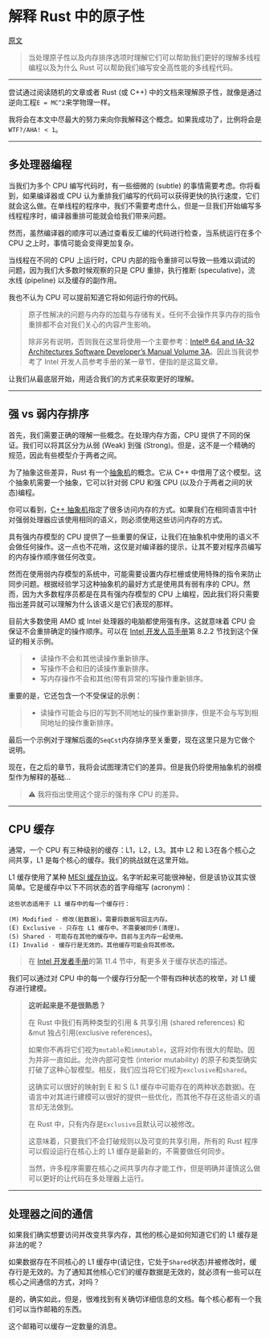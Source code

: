 # 解释 Rust 中的原子性

[原文](https://cfsamsonbooks.gitbook.io/explaining-atomics-in-rust/)

> 当处理原子性以及内存排序选项时理解它们可以帮助我们更好的理解多线程编程以及为什么 Rust 可以帮助我们编写安全高性能的多线程代码。

---

尝试通过阅读随机的文章或者 Rust (或 C++) 中的文档来理解原子性，就像是通过逆向工程`E = MC^2`来学物理一样。

我将会在本文中尽最大的努力来向你我解释这个概念。如果我成功了，比例将会是`WTF?/AHA! < 1`。

---

## 多处理器编程

当我们为多个 CPU 编写代码时，有一些细微的 (subtle) 的事情需要考虑。你将看到，如果编译器或 CPU 认为重排我们编写的代码可以获得更快的执行速度，它们就会这么做。在单线程的程序中，我们不需要考虑什么，但是一旦我们开始编写多线程程序时，编译器重排可能就会给我们带来问题。

然而，虽然编译器的顺序可以通过查看反汇编的代码进行检查，当系统运行在多个 CPU 之上时，事情可能会变得更加复杂。

当线程在不同的 CPU 上运行时，CPU 内部的指令重排可以导致一些难以调试的问题，因为我们大多数时候观察的只是 CPU 重排，执行推断 (speculative)，流水线 (pipeline) 以及缓存的副作用。

我也不认为 CPU 可以提前知道它将如何运行你的代码。

> 原子性解决的问题与内存的加载与存储有关。任何不会操作共享内存的指令重排都不会对我们关心的内容产生影响。 
>
> 除非另有说明，否则我在这里将使用一个主要参考：[Intel® 64 and IA-32 Architectures Software Developer’s Manual Volume 3A](https://www.intel.com/content/dam/www/public/us/en/documents/manuals/64-ia-32-architectures-software-developer-vol-3a-part-1-manual.pdf)。因此当我说参考了 Intel 开发人员参考手册的某一章节，便指的是这篇文章。

让我们从最底层开始，用适合我们的方式来获取更好的理解。

---

## 强 vs 弱内存排序

首先，我们需要正确的理解一些概念。在处理内存方面，CPU 提供了不同的保证。我们可以将其区分为从弱 (Weak) 到强 (Strong)。但是，这不是一个精确的规范，因此有些模型介于两者之间。

为了抽象这些差异，Rust 有一个[抽象机](http://www.stroustrup.com/abstraction-and-machine.pdf)的概念。它从 C++ 中借用了这个模型。这个抽象机需要一个抽象，它可以针对弱 CPU 和强 CPU (以及介于两者之间的状态)编程。

你可以看到，[C++ 抽象机](https://people.mpi-sws.org/~viktor/papers/cpp2015-invited.pdf)指定了很多访问内存的方式。如果我们在相同语言中针对强弱处理器应该使用相同的语义，则必须使用这些访问内存的方式。

具有强内存模型的 CPU 提供了一些重要的保证，让我们在抽象机中使用的语义不会做任何操作。这一点也不花哨，这仅是对编译器的提示，让其不要对程序员编写的内存操作顺序做任何改变。

然而在使用弱内存模型的系统中，可能需要设置内存栏栅或使用特殊的指令来防止同步问题。根据经验学习这种抽象机的最好方式是使用具有弱有序的 CPU。然而，因为大多数程序员都是在具有强内存模型的 CPU 上编程，因此我们将只需要指出差异就可以理解为什么该语义是它们表现的那样。

目前大多数使用 AMD 或 Intel 处理器的电脑都使用强有序。这就意味着 CPU 会保证不会重排确定的操作顺序。可以在 [Intel 开发人员手册](https://www.intel.com/content/dam/www/public/us/en/documents/manuals/64-ia-32-architectures-software-developer-vol-3a-part-1-manual.pdf)第 8.2.2 节找到这个保证的相关示例。

> - 读操作不会和其他读操作重新排序。
> - 写操作不会和旧的读操作重新排序。
> - 写内存操作不会和其他(带有异常的)写操作重新排序。

重要的是，它还包含一个不受保证的示例：

> - 读操作可能会与旧的写到不同地址的操作重新排序，但是不会与写到相同地址的操作重新排序。

最后一个示例对于理解后面的`SeqCst`内存排序至关重要，现在这里只是为它做个说明。

现在，在之后的章节，我将会试图理清它们的差异。但是我仍将使用抽象机的弱模型作为解释的基础...

> ⚠️ 我将指出使用这个提示的强有序 CPU 的差异。

---

## CPU 缓存

通常，一个 CPU 有三种级别的缓存：L1，L2，L3。其中 L2 和 L3在各个核心之间共享，L1 是每个核心的缓存。我们的挑战就在这里开始。


L1 缓存使用了某种 [MESI 缓存协议](https://en.wikipedia.org/wiki/MESI_protocol)。名字听起来可能很神秘，但是该协议其实很简单。它是缓存中以下不同状态的首字母缩写 (acronym)：

```console
这些状态适用于 L1 缓存中的每一个缓存行：

(M) Modified - 修改(脏数据)。需要将数据写回主内存。
(E) Exclusive - 只存在 L1 缓存中。不需要被同步(清理)。
(S) Shared - 可能存在其他的缓存中。目前与主内存一起使用。
(I) Invalid - 缓存行是无效的。其他缓存可能会将其修改。
```

> 在 [Intel 开发者手册](https://www.intel.com/content/dam/www/public/us/en/documents/manuals/64-ia-32-architectures-software-developer-vol-3a-part-1-manual.pdf)的第 11.4 节中，有更多关于缓存状态的描述。

我们可以通过对 CPU 中的每一个缓存行分配一个带有四种状态的枚举，对 L1 缓存进行建模。

> **这听起来是不是很熟悉？**  
> 
> 在 Rust 中我们有两种类型的引用 & 共享引用 (shared references) 和 &mut 独占引用(exclusive references)。
> 
> 如果你不再将它们视为`mutable`和`immutable`，这将对你有很大的帮助。因为并非一直如此。允许内部可变性 (interior mutability) 的原子和类型确实打破了这种心智模型。相反，我们应当将它们视为`exclusive`和`shared`。
> 
> 这确实可以很好的映射到 E 和 S (L1 缓存中可能存在的两种状态数据)。在语言中对其进行建模可以很好的提供一些优化，而其他不存在这些语义的语言却无法做到。
> 
> 在 Rust 中，只有内存是`Exclusive`且默认可以被修改。
>
> 这意味着，只要我们不会打破规则以及可变的共享引用，所有的 Rust 程序可以假设运行在核心上的 L1 缓存是最新的，不需要做任何同步。
>
> 当然，许多程序需要在核心之间共享内存才能工作，但是明确并谨慎这么做可以更好的让代码在多处理器上运行。

---

## 处理器之间的通信

如果我们确实想要访问并改变共享内存，其他的核心是如何知道它们的 L1 缓存是非法的呢？

如果数据存在不同核心的 L1 缓存中(请记住，它处于`Shared`状态)并被修改时，缓存行是无效的。为了通知其他核心它们的缓存数据是无效的，就必须有一些可以在核心之间通信的方式，对吗？

是的，确实如此，但是，很难找到有关确切详细信息的文档。每个核心都有一个我们可以当作邮箱的东西。

这个邮箱可以缓存一定数量的消息。